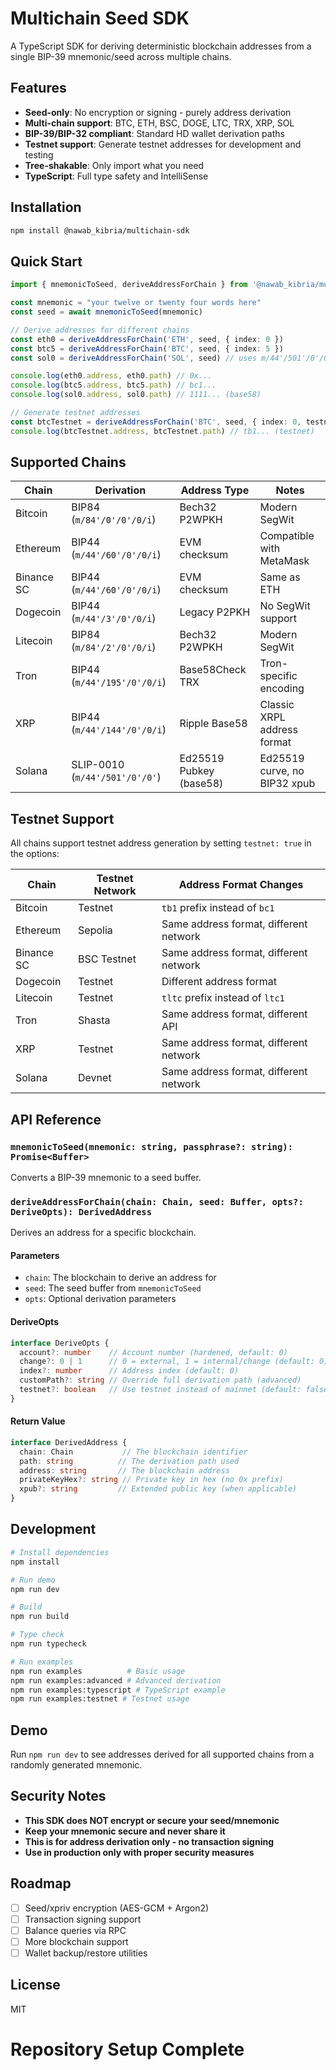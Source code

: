 # Multichain Seed SDK

A TypeScript SDK for deriving deterministic blockchain addresses from a single BIP-39 mnemonic/seed across multiple chains.

## Features

- **Seed-only**: No encryption or signing - purely address derivation
- **Multi-chain support**: BTC, ETH, BSC, DOGE, LTC, TRX, XRP, SOL
- **BIP-39/BIP-32 compliant**: Standard HD wallet derivation paths
- **Testnet support**: Generate testnet addresses for development and testing
- **Tree-shakable**: Only import what you need
- **TypeScript**: Full type safety and IntelliSense

## Installation

```bash
npm install @nawab_kibria/multichain-sdk
```

## Quick Start

```typescript
import { mnemonicToSeed, deriveAddressForChain } from '@nawab_kibria/multichain-sdk'

const mnemonic = "your twelve or twenty four words here"
const seed = await mnemonicToSeed(mnemonic)

// Derive addresses for different chains
const eth0 = deriveAddressForChain('ETH', seed, { index: 0 })
const btc5 = deriveAddressForChain('BTC', seed, { index: 5 })
const sol0 = deriveAddressForChain('SOL', seed) // uses m/44'/501'/0'/0' by default

console.log(eth0.address, eth0.path) // 0x...
console.log(btc5.address, btc5.path) // bc1...
console.log(sol0.address, sol0.path) // 1111... (base58)

// Generate testnet addresses
const btcTestnet = deriveAddressForChain('BTC', seed, { index: 0, testnet: true })
console.log(btcTestnet.address, btcTestnet.path) // tb1... (testnet)
```

## Supported Chains

| Chain      | Derivation                     | Address Type            | Notes                                |
| ---------- | ------------------------------ | ----------------------- | ------------------------------------ |
| Bitcoin    | BIP84 (`m/84'/0'/0'/0/i`)      | Bech32 P2WPKH           | Modern SegWit                        |
| Ethereum   | BIP44 (`m/44'/60'/0'/0/i`)     | EVM checksum            | Compatible with MetaMask             |
| Binance SC | BIP44 (`m/44'/60'/0'/0/i`)     | EVM checksum            | Same as ETH                          |
| Dogecoin   | BIP44 (`m/44'/3'/0'/0/i`)      | Legacy P2PKH            | No SegWit support                    |
| Litecoin   | BIP84 (`m/84'/2'/0'/0/i`)      | Bech32 P2WPKH           | Modern SegWit                        |
| Tron       | BIP44 (`m/44'/195'/0'/0/i`)    | Base58Check TRX         | Tron-specific encoding               |
| XRP        | BIP44 (`m/44'/144'/0'/0/i`)    | Ripple Base58           | Classic XRPL address format         |
| Solana     | SLIP-0010 (`m/44'/501'/0'/0'`) | Ed25519 Pubkey (base58) | Ed25519 curve, no BIP32 xpub        |

## Testnet Support

All chains support testnet address generation by setting `testnet: true` in the options:

| Chain      | Testnet Network | Address Format Changes                    |
| ---------- | --------------- | ---------------------------------------- |
| Bitcoin    | Testnet         | `tb1` prefix instead of `bc1`            |
| Ethereum   | Sepolia         | Same address format, different network   |
| Binance SC | BSC Testnet     | Same address format, different network   |
| Dogecoin   | Testnet         | Different address format                 |
| Litecoin   | Testnet         | `tltc` prefix instead of `ltc1`         |
| Tron       | Shasta          | Same address format, different API       |
| XRP        | Testnet         | Same address format, different network   |
| Solana     | Devnet          | Same address format, different network   |

## API Reference

### `mnemonicToSeed(mnemonic: string, passphrase?: string): Promise<Buffer>`

Converts a BIP-39 mnemonic to a seed buffer.

### `deriveAddressForChain(chain: Chain, seed: Buffer, opts?: DeriveOpts): DerivedAddress`

Derives an address for a specific blockchain.

#### Parameters

- `chain`: The blockchain to derive an address for
- `seed`: The seed buffer from `mnemonicToSeed`
- `opts`: Optional derivation parameters

#### DeriveOpts

```typescript
interface DeriveOpts {
  account?: number    // Account number (hardened, default: 0)
  change?: 0 | 1      // 0 = external, 1 = internal/change (default: 0)
  index?: number      // Address index (default: 0)
  customPath?: string // Override full derivation path (advanced)
  testnet?: boolean   // Use testnet instead of mainnet (default: false)
}
```

#### Return Value

```typescript
interface DerivedAddress {
  chain: Chain           // The blockchain identifier
  path: string          // The derivation path used
  address: string       // The blockchain address
  privateKeyHex?: string // Private key in hex (no 0x prefix)
  xpub?: string         // Extended public key (when applicable)
}
```

## Development

```bash
# Install dependencies
npm install

# Run demo
npm run dev

# Build
npm run build

# Type check
npm run typecheck

# Run examples
npm run examples          # Basic usage
npm run examples:advanced # Advanced derivation
npm run examples:typescript # TypeScript example
npm run examples:testnet # Testnet usage
```

## Demo

Run `npm run dev` to see addresses derived for all supported chains from a randomly generated mnemonic.

## Security Notes

- **This SDK does NOT encrypt or secure your seed/mnemonic**
- **Keep your mnemonic secure and never share it**
- **This is for address derivation only - no transaction signing**
- **Use in production only with proper security measures**

## Roadmap

- [ ] Seed/xpriv encryption (AES-GCM + Argon2)
- [ ] Transaction signing support
- [ ] Balance queries via RPC
- [ ] More blockchain support
- [ ] Wallet backup/restore utilities

## License

MIT
# Repository Setup Complete
